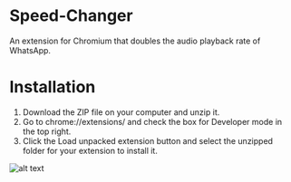 # Speed-Changer
An extension for Chromium that doubles the audio playback rate of WhatsApp.

# Installation
1. Download the ZIP file on your computer and unzip it.
2. Go to chrome://extensions/ and check the box for Developer mode in the top right.
3. Click the Load unpacked extension button and select the unzipped folder for your extension to install it.

![alt text](https://i.imgur.com/RfQvwpD.png)
